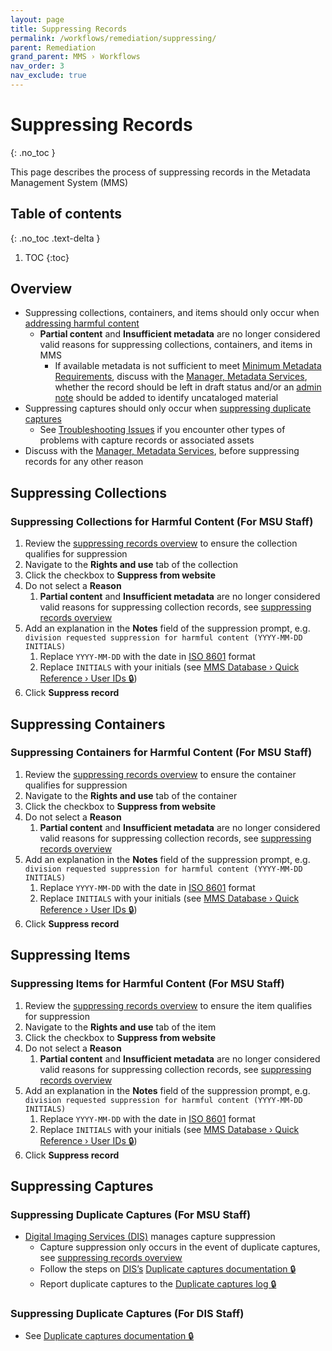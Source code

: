 ```yaml
---
layout: page
title: Suppressing Records
permalink: /workflows/remediation/suppressing/
parent: Remediation
grand_parent: MMS › Workflows
nav_order: 3
nav_exclude: true
---
```


# Suppressing Records
{: .no_toc }

This page describes the process of suppressing records in the Metadata Management System (MMS)

## Table of contents
{: .no_toc .text-delta }

1. TOC
{:toc}

## Overview

- Suppressing collections, containers, and items should only occur when [addressing harmful content](/metadata-documentation/metadata/inclusive-reparative/#addressing-harmful-content)
  - **Partial content** and **Insufficient metadata** are no longer considered valid reasons for suppressing collections, containers, and items in MMS
    - If available metadata is not sufficient to meet [Minimum Metadata Requirements](/metadata-documentation/metadata/guidelines/), discuss with the [Manager, Metadata Services](/metadata-documentation/contact/#our-team), whether the record should be left in draft status and/or an [admin note](/metadata-documentation/metadata/element/note/#type) should be added to identify uncataloged material
- Suppressing captures should only occur when [suppressing duplicate captures](#suppressing-duplicate-captures-for-msu-staff)
  - See [Troubleshooting Issues](/metadata-documentation/workflows/troubleshooting/) if you encounter other types of problems with capture records or associated assets
- Discuss with the [Manager, Metadata Services](/metadata-documentation/contact/#our-team), before suppressing records for any other reason

## Suppressing Collections

### Suppressing Collections for Harmful Content (For MSU Staff)
1. Review the [suppressing records overview](#overview) to ensure the collection qualifies for suppression
1. Navigate to the **Rights and use** tab of the collection
1. Click the checkbox to **Suppress from website**
1. Do not select a **Reason**
   1. **Partial content** and **Insufficient metadata** are no longer considered valid reasons for suppressing collection records, see [suppressing records overview](#overview)
1. Add an explanation in the **Notes** field of the suppression prompt, e.g. `division requested suppression for harmful content (YYYY-MM-DD INITIALS)`
   1. Replace `YYYY-MM-DD` with the date in [ISO 8601](https://www.iso.org/iso-8601-date-and-time-format.html) format
   1. Replace `INITIALS` with your initials (see [MMS Database › Quick Reference › User IDs 🔒](https://github.com/NYPL/metadata-tools/blob/master/_mms-database-and-sql-queries/mms-db_quick-reference.md#user-ids))
1. Click **Suppress record**

## Suppressing Containers

### Suppressing Containers for Harmful Content (For MSU Staff)
1. Review the [suppressing records overview](#overview) to ensure the container qualifies for suppression
1. Navigate to the **Rights and use** tab of the container
1. Click the checkbox to **Suppress from website**
1. Do not select a **Reason**
   1. **Partial content** and **Insufficient metadata** are no longer considered valid reasons for suppressing collection records, see [suppressing records overview](#overview)
1. Add an explanation in the **Notes** field of the suppression prompt, e.g. `division requested suppression for harmful content (YYYY-MM-DD INITIALS)`
   1. Replace `YYYY-MM-DD` with the date in [ISO 8601](https://www.iso.org/iso-8601-date-and-time-format.html) format
   1. Replace `INITIALS` with your initials (see [MMS Database › Quick Reference › User IDs 🔒](https://github.com/NYPL/metadata-tools/blob/master/_mms-database-and-sql-queries/mms-db_quick-reference.md#user-ids))
1. Click **Suppress record**

## Suppressing Items

### Suppressing Items for Harmful Content (For MSU Staff)
1. Review the [suppressing records overview](#overview) to ensure the item qualifies for suppression
1. Navigate to the **Rights and use** tab of the item
1. Click the checkbox to **Suppress from website**
1. Do not select a **Reason**
   1. **Partial content** and **Insufficient metadata** are no longer considered valid reasons for suppressing collection records, see [suppressing records overview](#overview)
1. Add an explanation in the **Notes** field of the suppression prompt, e.g. `division requested suppression for harmful content (YYYY-MM-DD INITIALS)`
   1. Replace `YYYY-MM-DD` with the date in [ISO 8601](https://www.iso.org/iso-8601-date-and-time-format.html) format
   1. Replace `INITIALS` with your initials (see [MMS Database › Quick Reference › User IDs 🔒](https://github.com/NYPL/metadata-tools/blob/master/_mms-database-and-sql-queries/mms-db_quick-reference.md#user-ids))
1. Click **Suppress record**

## Suppressing Captures

### Suppressing Duplicate Captures (For MSU Staff)
- [Digital Imaging Services (DIS)](/metadata-documentation/resources/glossary/#digital-imaging-services) manages capture suppression
  - Capture suppression only occurs in the event of duplicate captures, see [suppressing records overview](#overview)
  - Follow the steps on [DIS’s](/metadata-documentation/resources/glossary/#digital-imaging-services) [Duplicate captures documentation 🔒](https://docs.google.com/document/d/1o8CiVXBgUkI9kI9duAd0acAKIhEiZj8gnOREEMNUB18/edit)
  - Report duplicate captures to the [Duplicate captures log 🔒](https://docs.google.com/spreadsheets/u/0/d/1jpjta0goQIIaEPesCayWtfSyda5QgGaWxwoiLLyaBmk/edit)

### Suppressing Duplicate Captures (For DIS Staff)
- See [Duplicate captures documentation 🔒](https://docs.google.com/document/d/1o8CiVXBgUkI9kI9duAd0acAKIhEiZj8gnOREEMNUB18/edit)